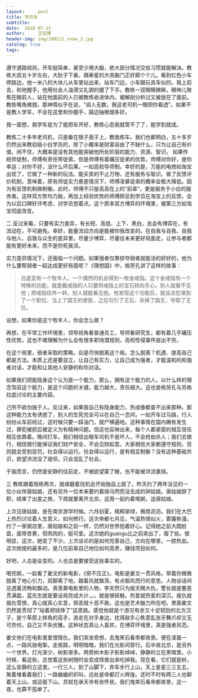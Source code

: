 ```yaml
--- 
layout:     post 
title: 学开车
subtitle:  
date:  2018-07-15 
author:     王钰博 
header-img: img/190211_snow_3.jpg
catalog: true
tags:
--- 
```

 
遵守道路规则，开车挺简单，甚至少用大脑，绝大部分情况交给习惯就能解决。教练大叔五十岁左右，大肚子下垂，跟寿星的大突脑门正好颠个个儿。看到红色小车停路边，他一米八的大块儿从车里钻出来，站车门边，小车跟玩具车似的。我上前去，和他握手，他用社会人油滑又礼貌的握了下手。教练一双眼睛微眯，眼神儿聚焦在眼前人，站在他面前的人已被教练收进体内，被解剖分析过又被放在了面前。教练嘴角微翘，那神情似乎在说，“阅人无数，我这老司机一眼把你看透”。如果不是教人学车，不会在这里和你握手，路边抽根烟多好。

我一面想，我学车是为了能把车开好，教练心态我就管不了了，能学到就成。

教练二十多年老司机，只是看在银子面子上，教我练车。我们也都明白，五十多岁仍然出来教初级小白学员的，除了小概率是财富自由了不缺什么，只为让自己有价值，闲不住，大概率是没有其他能突破他所处阶层的能力、资源、智识。
如果传统师徒制，师傅有责任带徒弟，但是师傅有着碾压徒弟的优势，师傅对你好，是你幸运；对你不好，没什么坏后果。一如高校导师制。幸好的是，万能的电商如淘宝出现了，它做了一种新的玩法。能买卖的不止万物，还有服务与智识。做了反馈评价机制，意味着，原有师徒实力悬差情况下，师傅凌暴徒弟的概率会极大降低。因为有反馈机制做制衡。此时，师傅不只是高高在上的“前辈”，更是服务于小白的服务者。这样双方势均力敌，再加上经验优势的师傅顾忌到学员在淘宝上的反馈，会为以后口碑好评考虑，对学员悠着点。这个原本双方博弈的环境里，被第三方如淘宝彻底改变。

二
反过来看，只要有实力差异，有长短、高低、上下、黑白，总会有博弈在，有流动在，不可避免。幸好，能量流动方向是能被你我改变的。在自我与自我、自我与他人、自我与众生的差异里，尽量少博弈，尽量往未来更好局面走，让参与者都能有更好未来，而不是你死我活。

实力差异情况下，还面临一个问题。如果强者仅靠掠夺弱者就能活的好好的，他为什么要帮弱者一起达成更好局面呢？《理想国》中，格劳孔讲了这样的故事：
>
>吕底亚有一个牧羊人，一个偶然的机会得到一枚金戒指。这个金戒指有一个特殊的功能，就是戴戒指的人只要将戒指上的宝石转向手心，别人就看不见他；把戒指往外一转，别人就能看见他。他发现这个功能后，就设法在谋到了一个职位，当上了国王的使臣，之后勾引了王后，杀掉了国王，夺取了王位。
 
设想，如果你是这个牧羊人，你会怎么做？

再想，在平常工作环境里，领导视角看普通员工，导师看研究生，都有着几乎碾压性优势。这也不难理解为什么会有很多职场潜规则，高校性侵事件层出不穷。
 
在这个局里，弱者采取的策略，应是尽快脱离这个局。怎么脱离？机遇、提高自己都是方法。本质上还是要自立，让自己有实力，让自己成为强者，才能温和的和强者对话，才能和让其他人安静的和你对话。
 
如果我们把能隐身这个认为是一个能力，那么，拥有这个能力的人，以什么样的理念驾驭这个能力，是这个问题的关键。能力越大，责任越大。这也是格劳孔与苏格拉底讨论的主要内容。

己所不欲勿施于人。反过来，如果我自己有隐身能力，热成像都查不出来那种。那这种能力太有诱惑了，别人的生死完全可以在自己一念间，一如开车过马路，行人纷纷从车前经过，这时候只要一踩油门，就尸横遍地。这种事情在国内确有发生过，罪犯被抓后被定义为有精神问题。但这也反映出来，每个人都紧密的相互信任相互依靠着。晚间打车，我们相信出租车司机不是坏人，不会抢劫杀人；我们去银行，相信银行能保证我们财产安全，不会见财起意。大家相信大家都遵守规则，否则就会受到惩罚，社会得以运行。社会得以运行，是有相互制衡？没有这种基础共识，欲望洪流没了堤坝，只会混乱了社会。

于我而言，仍然是安静的往前走，不被欲望蒙了眼，也不能被洪流裹挟。


三
教练跟着陪练两次，就琢磨着找机会开始独自上路了。昨天约了两年没见的一位小伙伴唐姑娘，还有另外一位本来要约着骑马然而没去成的钟姑娘。唐姑娘辞了职，结束了出差之旅，下周就要离开北京。这周一起约着喝粥，送唐姑娘。

上次见唐姑娘，是在南京游学时候。六月初夏，梧桐翠绿，微雨沥沥。我们在大巴上热烈讨论着人生意义，如何修行。这次帝都七月见，气温热情似火，雾霾弥漫。约了一家粥店里，唐姑娘和之前一样，仍然对世界抱着好心。记得她之前大圆脸盘，面带杏黄，但肉肉的，挺可爱。这次她的guangu比之前突出了，瘦了些。很明显，这次，她变了不少。上次谈论的是如何完善自己，方向在哪里，一腔热血。这次她提的最多的，是几位前辈自己地位如何高贵，赚钱项目如何。

好吧，人总是会变的。人也总是要接受这些事实的。

喝完粥，一起看了姜文的新电影，《邪不压正》。电影是姜文一贯风格，带着你微微脱离了地心引力，双脚离了地，跟着风就飘荡，有点御风而行的意思。人物谈话间总透着流畅和飘动。真羡慕电影里的人物，李天然只为报天赐大仇，警长就是要恶贯满盈，蓝先生就是要设局完成大计，。。就是够妖魅。热爱就热爱的深沉，报仇就报仇雪恨，真心就真心实意，邪恶就十恶不赦。这也是艺术魅力所在吧。里面姜文仍然是贯彻了“站着把钱挣了”这思路。感觉他就是个游刃有余又十足韧劲的北方汉子，是个草原上摔角的高手，游走在对手身边，扰得敌手心焦意乱张牙舞爪却又无可奈何，自己又不失优雅。这种状态真让人喜欢，在博弈环境里，真是强者风范。

姜文他们在电影里爱恨情仇，我们突发奇想，去鬼笑石看帝都夜景。便在凌晨一点，一路风驰电掣。走夜路，明明暗暗，我们在光影间穿行。后半夜北京，是另外一个世界。灯光渐少，树影渐多。两旁树木影子影影绰绰，静静的立在黑暗里。小时候，看这些，总觉着这些树随时会变成怪兽出来吃掉我。现在看，它们就是树，这么安静的立这里。一行三人，到了山脚下，弃车步行上山。天上星星三三五五，聚着堆看着我们；一路蛐蛐织织叫，远处是帝都灯火辉煌。还时不时有两三人也聊着天上山，或迎面下山。苏轼在承天寺有张怀民，我们鬼笑石看帝都夜景，这一夜，也算不孤单了。


 
 
 
 
